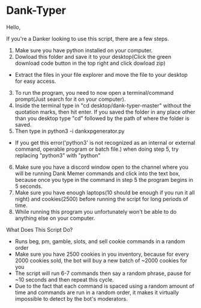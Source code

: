 # Dank-Typer

Hello,

If you're a Danker looking to use this script, there are a few steps.

1. Make sure you have python installed on your computer.
2. Dowload this folder and save it to your desktop(Click the green download code button in the top right and click dowload zip)
- Extract the files in your file explorer and move the file to your desktop for easy access.
3. To run the program, you need to now open a terminal/command prompt(Just search for it on your computer).
4. Inside the terminal type in "cd desktop/dank-typer-master" without the quotation marks, then hit enter. If you saved the folder in any place other than you desktop type "cd" followed by the path of where the folder is saved.
5. Then type in python3 -i dankxpgenerator.py
- If you get this error('python3' is not recognized as an internal or external command, operable program or batch file.) when doing step 5, try replacing "python3" with "python"
6. Make sure you have a discord window open to the channel where you will be running Dank Memer commands and click into the text box, because once you type in the command in step 5 the program begins in 5 seconds. 
7. Make sure you have enough laptops(10 should be enough if you run it all night) and cookies(2500) before running the script for long periods of time.
8. While running this program you unfortunately won't be able to do anything else on your computer.

What Does This Script Do?
- Runs beg, pm, gamble, slots, and sell cookie commands in a random order
- Make sure you have 2500 cookies in you inventory, because for every 2000 cookies sold, the bot will buy a new batch of ~2000 cookies for you
- The script will run 6-7 commands then say a random phrase, pause for ~10 seconds and then repeat this cycle.
- Due to the fact that each command is spaced using a random amount of time and commands are run in a random order, it makes it virtually impossible to detect by the bot's moderators.
